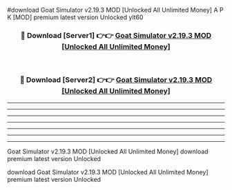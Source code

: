 #download Goat Simulator v2.19.3 MOD [Unlocked All Unlimited Money] A P K [MOD] premium latest version Unlocked ylt60 



<div align="center">
<h3>🔴 Download [Server1] 👉👉 <a href="https://apkdownload3.web.app/">Goat Simulator v2.19.3 MOD [Unlocked All Unlimited Money]</a></h3><br>

<h3>🔴 Download [Server2] 👉👉 <a href="https://apkdownload3.web.app/">Goat Simulator v2.19.3 MOD [Unlocked All Unlimited Money]</a></h3>
</div>





----------------------------------------------------------

----------------------------------------------------------

----------------------------------------------------------

----------------------------------------------------------

----------------------------------------------------------

----------------------------------------------------------

----------------------------------------------------------

Goat Simulator v2.19.3 MOD [Unlocked All Unlimited Money] download premium latest version Unlocked

download Goat Simulator v2.19.3 MOD [Unlocked All Unlimited Money] premium latest version Unlocked
